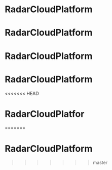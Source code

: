 # RadarCloudPlatform
# RadarCloudPlatform
# RadarCloudPlatform
# RadarCloudPlatform
<<<<<<< HEAD
# RadarCloudPlatfor
=======
# RadarCloudPlatform
>>>>>>> master
